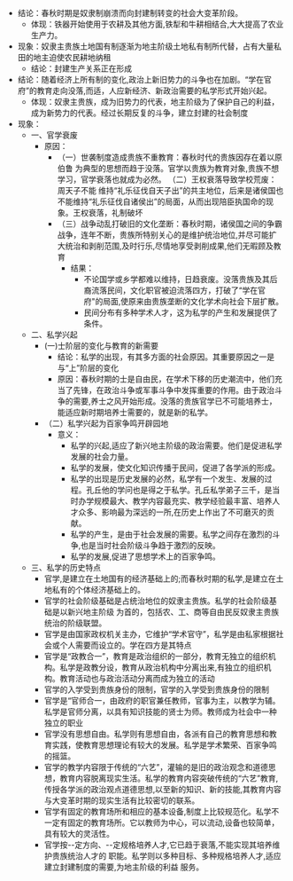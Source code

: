 - 结论：春秋时期是奴隶制崩溃而向封建制转变的社会大变革阶段。
	- 体现：铁器开始使用于农耕及其他方面,铁犁和牛耕相结合,大大提高了农业生产力。
- 现象：奴隶主贵族土地国有制逐渐为地主阶级土地私有制所代替，占有大量私田的地主迫使农民耕地纳租
	- 结论：封建生产关系正在形成
- 结论：随着经济上所有制的变化,政治上新旧势力的斗争也在加剧。“学在官府”的教育走向没落,而适，人应新经济、新政治需要的私学形式开始兴起。
	- 体现：奴隶主贵族，成为旧势力的代表，地主阶级为了保护自己的利益，成为新势力的代表。经过长期反复的斗争，建立封建的社会制度
- 现象：
	- 一、官学衰废
		- 原因：
			- （一）世袭制度造成贵族不重教育：春秋时代的贵族因存在着以原伯鲁
			  为典型的思想而趋于没落。官学以贵族为教育对象,贵族不想学习，官学衰落也就成为必然。
			  （二）王权衰落导致学校荒废：周天子不能
			  维持“礼乐征伐自天子出”的共主地位，后来是诸侯国也不能维持“礼乐征伐自诸侯出”的局面，从而出现陪臣执国命的现象。王权衰落，礼制破坏
			- （三）战争动乱打破旧的文化垄断：春秋时期，诸侯国之间的争霸战争，连年不断，贵族所特别关心的是维护统治地位,并尽可能扩大统治和剥削范围,及时行乐,尽情地享受剥削成果,他们无暇顾及教育
				- 结果：
					- 不论国学或乡学都难以维持，日趋衰废。没落贵族及其后裔流落民间，文化职官被迫流落四方，打破了“学在官府"的局面,使原来由贵族垄断的文化学术向社会下层扩散。
					- 民间分布有多种学术人才，这为私学的产生和发展提供了条件。
	- 二、私学兴起
		- (一)士阶层的变化与教育的新需要
			- 结论：私学的出现，有其多方面的社会原因。其重要原因之一是与“上”阶层的变化
			- 原因：春秋时期的士是自由民，在学术下移的历史潮流中，他们充当了先锋，在政治斗争或军事斗争中发挥重要的作用。由于政治斗争的需要,养士之风开始形成。没落的贵族官学已不可能培养士，能适应新时期培养士需要的，就是新的私学。
		- （二）私学兴起为百家争鸣开辟园地
			- 意义：
				- 私学的兴起,适应了新兴地主阶级的政治需要。他们是促进私学发展的社会力量。
				- 私学的发展，使文化知识传播于民间，促进了各学派的形成。
				- 私学的出现是历史发展的必然，私学有一个发生、发展的过程。孔丘他的学问也是得之于私学。孔丘私学弟子三千，是当时办学规模最大、教学内容最充实、教学经验最丰富、培养人才众多、影响最为深远的一所,在历史上作出了不可磨灭的贡献。
				- 私学的产生，是由于社会发展的需要。私学之间存在激烈的斗争,也是当时社会阶级斗争趋于激烈的反映。
				- 私学的发展,促进了思想学术上的百家争鸣。
	- 三、私学的历史特点
		- 官学,是建立在土地国有的经济基础上的;而春秋时期的私学,是建立在土地私有的个体经济基础上的。
		- 官学的社会阶级基础是占统治地位的奴隶主贵族。私学的社会阶级基础是以新兴地主阶级
		  为首的，包括农、工、商等自由民反奴隶主贵族统治的阶级联盟。
		- 官学是由国家政权机关主办，它维护“学术官守”，私学是由私家根据社会或个人需要而设立的。学在四方是其特点
		- 官学是“政教合一”，教育是政治组织的一部分，教育无独立的组织机构。私学是政教分设，教育从政治机构中分离出来,有独立的组织机构。教育活动也与政治活动分离而成为独立的活动
		- 官学的入学受到贵族身份的限制，官学的入学受到贵族身份的限制
		- 官学是“官师合一，由政府的职官兼任教师，官事为主，以教学为辅。私学是官师分离，以具有知识技能的贤士为师。教师成为社会中一种独立的职业
		- 官学没有思想自由。私学则有思想自由，各派有自己的教育思想和教育实践，使教育思想理论有较大的发展。私学是学术繁荣、百家争鸣的摇篮。
		- 官学的教学内容限于传统的“六艺”，灌输的是旧的政治观念和道德思想，教育内容脱离现实生活。私学的教育内容突破传统的“六艺”教育,传授各学派的政治观点道德思想,以至新的知识、新的技能,其教育内容与大变革时期的现实生活有比较密切的联系。
		- 官学有固定的教育场所和相应的基本设备,制度上比较规范化。私学不一定有固定的教育场所。它以教师为中心，可以流动,设备也较简单，具有较大的灵活性。
		- 官学按--定方向、--定规格培养人才,它已趋于衰落,不能实现其培养维护贵族统治人才的
		  职能。私学则以多种目标、多种规格培养人才,适应建立封建制度的需要,为地主阶级的利益
		  服务。